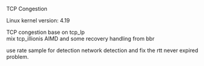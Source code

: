 TCP Congestion

Linux kernel version: 4.19

TCP congestion base on tcp_lp  
mix tcp_illionis AIMD and some recovery handling from bbr

use rate sample for detection network detection and fix the rtt never expired problem.
